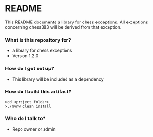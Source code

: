 # README #

This README documents a library for chess exceptions.
All exceptions concerning chess383 will be derived from that exception.

### What is this repository for? ###

* a library for chess exceptions 
* Version 1.2.0

### How do I get set up? ###

* This library will be included as a dependency

### How do I build this artifact? ###

```shell script
>cd <project folder>
>./mvnw clean install
```

### Who do I talk to? ###

* Repo owner or admin

